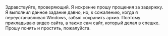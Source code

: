 Здравствуйте, проверяющий. Я искренне прошу прощения за задержку. Я выполнил данное задание давно, но, к сожалению, когда я переустанавливал Windows, забыл сохранить архив. Поэтому прикладываю видео сайта, а также сам сайт, который делал в спешке. Прошу понять и простить, пожалуйста.
